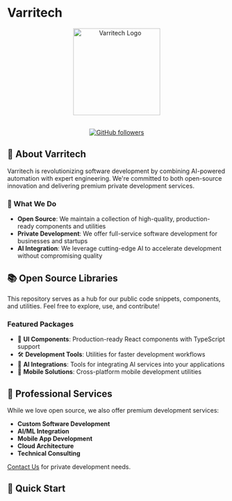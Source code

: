# Varritech

<div align="center">
  <img src="https://www.varritech.com/varritech_logo_blk.png" alt="Varritech Logo" width="200"/>

  
  <br />
  <br />
  
  [![GitHub followers](https://img.shields.io/github/followers/varritech?style=social)](https://github.com/varritech)
</div>

## 🚀 About Varritech

Varritech is revolutionizing software development by combining AI-powered automation with expert engineering. We're committed to both open-source innovation and delivering premium private development services.

### 🌟 What We Do

- **Open Source**: We maintain a collection of high-quality, production-ready components and utilities
- **Private Development**: We offer full-service software development for businesses and startups
- **AI Integration**: We leverage cutting-edge AI to accelerate development without compromising quality

## 📚 Open Source Libraries

This repository serves as a hub for our public code snippets, components, and utilities. Feel free to explore, use, and contribute!

### Featured Packages

- 🎨 **UI Components**: Production-ready React components with TypeScript support
- 🛠 **Development Tools**: Utilities for faster development workflows
- 🤖 **AI Integrations**: Tools for integrating AI services into your applications
- 📱 **Mobile Solutions**: Cross-platform mobile development utilities

## 💼 Professional Services

While we love open source, we also offer premium development services:

- **Custom Software Development**
- **AI/ML Integration**
- **Mobile App Development**
- **Cloud Architecture**
- **Technical Consulting**

[Contact Us](mailto:christian@varritech.com) for private development needs.

## 🚀 Quick Start

